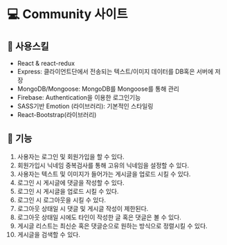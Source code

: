 # 💻 Community 사이트

## 📌 사용스킬

- React & react-redux
- Express: 클라이언트단에서 전송되는 텍스트/이미지 데이터를 DB혹은 서버에 저장
- MongoDB/Mongoose: MongoDB를 Mongoose를 통해 관리
- Firebase: Authentication을 이용한 로그인기능
- SASS기반 Emotion (라이브러리): 기본적인 스타일링
- React-Bootstrap(라이브러리)

## 📌 기능

1. 사용자는 로그인 및 회원가입을 할 수 있다.
2. 회원가입시 닉네임 중복검사를 통해 고유의 닉네임을 설정할 수 있다.
3. 사용자는 텍스트 및 이미지가 들어가는 게시글을 업로드 시킬 수 있다.
4. 로그인 시 게시글에 댓글을 작성할 수 있다.
5. 로그인 시 게시글을 업로드 시킬 수 있다.
6. 로그인 시 로그아웃을 시킬 수 있다.
7. 로그아웃 상태일 시 댓글 및 게시글 작성이 제한된다.
8. 로그아웃 상태일 시에도 타인이 작성한 글 혹은 댓글은 볼 수 있다.
9. 게시글 리스트는 최신순 혹은 댓글순으로 원하는 방식으로 정렬시킬 수 있다.
10. 게시글을 검색할 수 있다.
